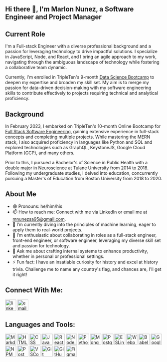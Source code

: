 ## Hi there 👋, I'm Marlon Nunez, a Software Engineer and Project Manager

## Current Role

I'm a Full-stack Engineer with a diverse professional background and a passion for leveraging technology to drive impactful solutions. I specialize in JavaScript, Node, and React, and I bring an agile approach to my work, navigating through the ambiguous landscape of technology while fostering a collaborative team dynamic.

Currently, I'm enrolled in TripleTen's 9-month [Data Science Bootcamp](https://tripleten.com/data-science/) to deepen my expertise and broaden my skill set. My aim is to merge my passion for data-driven decision-making with my software engineering skills to contribute effectively to projects requiring technical and analytical proficiency.

## Background 

In February 2023, I embarked on TripleTen's 10-month Online Bootcamp for [Full Stack Software Engineering](https://tripleten.com/software-engineer/), gaining extensive experience in full-stack concepts and completing multiple projects. While mastering the MERN stack, I also acquired proficiency in languages like Python and SQL and explored technologies such as GraphQL, KeystoneJS, Google Cloud Platform (GCP), and many others.

Prior to this, I pursued a Bachelor's of Science in Public Health with a double major in Neuroscience at Tulane University from 2014 to 2018. Following my undergraduate studies, I delved into education, concurrently pursuing a Master's of Education from Boston University from 2018 to 2020.

## About Me
- 😄 Pronouns: he/him/his
- 📫 How to reach me: Connect with me via LinkedIn or email me at mnunezsa95@gmail.com.
- 🌱 I’m currently diving into the principles of machine learning, eager to apply them to real-world projects.
- 👯 I’m enthusiastic about collaborating in roles as a full-stack engineer, front-end engineer, or software engineer, leveraging my diverse skill set and passion for technology.
- 💬 Ask me about crafting internal systems to enhance productivity, whether in personal or professional settings.
- ⚡ Fun fact: I have an insatiable curiosity for history and excel at history trivia. Challenge me to name any country's flag, and chances are, I'll get it right!

## Connect With Me:
[<img alt="linkedin logo" src="https://www.logo.wine/a/logo/LinkedIn/LinkedIn-Icon-Logo.wine.svg" style="height: 35px" style="width: 35px">](https://www.linkedin.com/in/marlon-nunez-35ba43b4/) [<img alt="email symbol" src="https://upload.wikimedia.org/wikipedia/commons/thumb/7/7e/Gmail_icon_%282020%29.svg/2560px-Gmail_icon_%282020%29.svg.png" style="height: 35px" style="width: 35px">](mailto:mnunezsa95@gmail.com)

## Languages and Tools:
[<img alt="Markdown logo" src="https://www.svgrepo.com/show/373827/markdown.svg" style="height: 35px" style="width: 35px">](https://www.markdownguide.org/)  [<img alt="HTML logo" src="https://cdn.worldvectorlogo.com/logos/html-1.svg" style="height: 35px" style="width: 35px">](https://developer.mozilla.org/en-US/docs/Web/HTML)  [<img alt="CSS logo" src="https://cdn.worldvectorlogo.com/logos/css-3.svg" style="height: 35px" style="width: 35px">](https://developer.mozilla.org/en-US/docs/Web/CSS)  [<img alt="JavaScript logo" src="https://cdn.worldvectorlogo.com/logos/logo-javascript.svg" style="height: 35px" style="width: 35px">](https://developer.mozilla.org/en-US/docs/Web/JavaScript)  [<img alt="React logo" src="https://cdn.worldvectorlogo.com/logos/react-2.svg" style="height: 35px" style="width: 35px">](https://react.dev/)  [<img alt="Node.js logo" src="https://cdn.worldvectorlogo.com/logos/nodejs-3.svg" style="height: 35px" style="width: 35px">](https://nodejs.org/en)  [<img alt="Python logo" src="https://cdn.worldvectorlogo.com/logos/python-5.svg" style="height: 35px" style="width: 35px">](https://www.python.org/)  [<img alt="MongoDB logo" src="https://cdn.worldvectorlogo.com/logos/mongodb-icon-1.svg" style="height: 35px" style="width: 35px">](https://www.mongodb.com/)  [<img alt="PostgreSQL logo" src="https://cdn.worldvectorlogo.com/logos/postgresql.svg" style="height: 35px" style="width: 35px">](https://www.postgresql.org/)  [<img alt="ESLint logo" src="https://cdn.worldvectorlogo.com/logos/eslint-1.svg" style="height: 35px" style="width: 35px">](https://eslint.org/)  [<img alt="Webpack logo" src="https://cdn.worldvectorlogo.com/logos/webpack-icon.svg" style="height: 35px" style="width: 35px">](https://webpack.js.org/)  [<img alt="Babel logo" src="https://cdn.worldvectorlogo.com/logos/babel-10.svg" style="height: 35px" style="width: 35px">](https://babeljs.io/)  [<img alt="Google Cloud logo" src="https://cdn.worldvectorlogo.com/logos/google-cloud-1.svg" style="height: 35px" style="width: 35px">](https://cloud.google.com/)  [<img alt="NPM logo" src="https://cdn.worldvectorlogo.com/logos/npm.svg" style="height: 35px" style="width: 35px">](https://www.npmjs.com/)  [<img alt="Postman logo" src="https://cdn.worldvectorlogo.com/logos/postman.svg" style="height: 35px" style="width: 35px">](https://www.postman.com/) [<img alt="VSCode logo" src="https://cdn.worldvectorlogo.com/logos/visual-studio-code-1.svg" style="height: 35px" style="width: 35px">](https://code.visualstudio.com/) [<img alt="Git logo" src="https://cdn.worldvectorlogo.com/logos/git-icon.svg" style="height: 35px" style="width: 35px">](https://git-scm.com/)  [<img alt="GitHub logo" src="https://cdn.worldvectorlogo.com/logos/github-icon-2.svg" style="height: 35px" style="width: 35px">](https://github.com/)  [<img alt="Figma logo" src="https://www.svgrepo.com/show/452202/figma.svg" style="height: 35px" style="width: 35px">](https://www.figma.com/community)
